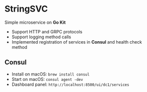 # StringSVC

Simple microservice on **Go Kit**

- Support HTTP and GRPC protocols
- Support logging method calls
- Implemented registration of services in **Consul** and health check method

## Consul
- Install on macOS: `brew install consul`
- Start on macOS: `consul agent -dev`
- Dashboard panel: `http://localhost:8500/ui/dc1/services`
